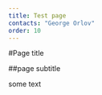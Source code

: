 ```yaml
---
title: Test page
contacts: "George Orlov"
order: 10
---
```


#Page title

##page subtitle

some text